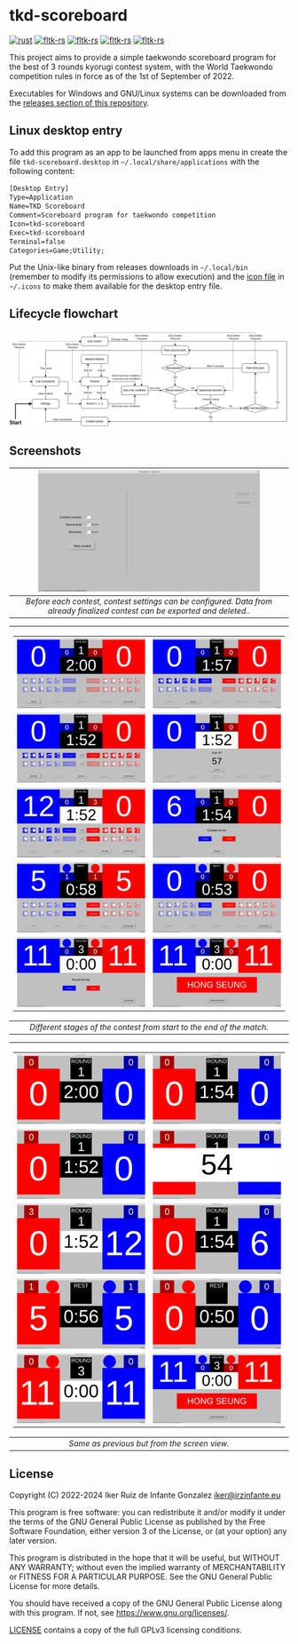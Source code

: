 # tkd-scoreboard

[![rust](https://img.shields.io/badge/rust-1.73.0-dea584)](https://releases.rs/docs/1.73.0/)
[![fltk-rs](https://img.shields.io/badge/fltk-%5E1.2-6f71b5)](https://crates.io/crates/fltk)
[![fltk-rs](https://img.shields.io/badge/chrono-0.2.16-9978a3)](https://crates.io/crates/chrono)
[![fltk-rs](https://img.shields.io/badge/directories-4.0.1-b57d96)](https://crates.io/crates/directories)
[![fltk-rs](https://img.shields.io/badge/cacache-11.3.0-de8383)](https://crates.io/crates/cacache)

This project aims to provide a simple taekwondo scoreboard program for the best of 3 rounds kyorugi contest system, with the World Taekwondo competition rules in force as of the 1st of September of 2022.

Executables for Windows and GNU/Linux systems can be downloaded from the [releases section of this repository](https://github.com/irzinfante/tkd-scoreboard/releases).

## Linux desktop entry

To add this program as an app to be launched from apps menu in create the file `tkd-scoreboard.desktop` in `~/.local/share/applications` with the following content:

```
[Desktop Entry]
Type=Application
Name=TKD Scoreboard
Comment=Scoreboard program for taekwondo competition
Icon=tkd-scoreboard
Exec=tkd-scoreboard
Terminal=false
Categories=Game;Utility;
```

Put the Unix-like binary from releases downloads in `~/.local/bin` (remember to modify its permissions to allow execution) and the [icon file](assets/tkd-scoreboard.svg) in `~/.icons` to make them available for the desktop entry file.

## Lifecycle flowchart

![lifecycle.png](lifecycle.png)

## Screenshots

| ![new-execution.png](screenshots/display_Settings.png) |
|:--:|
| *Before each contest, contest settings can be configured. Data from already finalized contest can be exported and deleted..* |

| <table><tbody><tr><td style="width:400px">![display_CallContestants.png](screenshots/display_CallContestants.png)</td><td style="width:400px">![display_Round.png](screenshots/display_Round.png)</td></tr><tr><td style="width:400px">![display_Timeout.png](screenshots/display_Timeout.png)</td><td style="width:400px">![display_MedicalTimeout.png](screenshots/display_MedicalTimeout.png)</td></tr><tr><td style="width:400px">![display_KeumanCondition.png](screenshots/display_KeumanCondition.png)</td><td style="width:400px">![display_EndContest.png](screenshots/display_EndContest.png)</td></tr><tr><td style="width:400px">![display_RestFirstPart.png](screenshots/display_RestFirstPart.png)</td><td style="width:400px">![display_RestSecondPart.png](screenshots/display_RestSecondPart.png)</td></tr><tr><td style="width:400px">![display_SuperiorityDecision.png](screenshots/display_SuperiorityDecision.png)</td><td style="width:400px">![display_ContestWinner.png](screenshots/display_ContestWinner.png)</td></tr></tbody></table> |
|:--:|
| *Different stages of the contest from start to the end of the match.* |

| <table><tbody><tr><td style="width:400px">![screen_CallContestants.png](screenshots/screen_CallContestants.png)</td><td style="width:400px">![screen_Round.png](screenshots/screen_Round.png)</td></tr><tr><td style="width:400px">![screen_Timeout.png](screenshots/screen_Timeout.png)</td><td style="width:400px">![screen_MedicalTimeout.png](screenshots/screen_MedicalTimeout.png)</td></tr><tr><td style="width:400px">![screen_KeumanCondition.png](screenshots/screen_KeumanCondition.png)</td><td style="width:400px">![screen_EndContest.png](screenshots/screen_EndContest.png)</td></tr><tr><td style="width:400px">![screen_RestFirstPart.png](screenshots/screen_RestFirstPart.png)</td><td style="width:400px">![screen_RestSecondPart.png](screenshots/screen_RestSecondPart.png)</td></tr><tr><td style="width:400px">![screen_SuperiorityDecision.png](screenshots/screen_SuperiorityDecision.png)</td><td style="width:400px">![screen_ContestWinner.png](screenshots/display_ContestWinner.png)</td></tr></tbody></table> |
|:--:|
| *Same as previous but from the screen view.* |

## License

Copyright (C) 2022-2024 Iker Ruiz de Infante Gonzalez iker@irzinfante.eu

This program is free software: you can redistribute it and/or modify it under the terms of the GNU General Public License as published by the Free Software Foundation, either version 3 of the License, or (at your option) any later version.

This program is distributed in the hope that it will be useful, but WITHOUT ANY WARRANTY; without even the implied warranty of MERCHANTABILITY or FITNESS FOR A PARTICULAR PURPOSE. See the GNU General Public License for more details.

You should have received a copy of the GNU General Public License along with this program. If not, see <https://www.gnu.org/licenses/>.

[LICENSE](LICENSE) contains a copy of the full GPLv3 licensing conditions.
